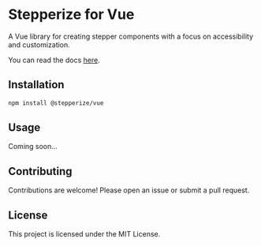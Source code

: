 
# Stepperize for Vue

A Vue library for creating stepper components with a focus on accessibility and customization.

You can read the docs [here](https://stepperize.vercel.app).

## Installation

```bash
npm install @stepperize/vue
```

## Usage

Coming soon...

## Contributing

Contributions are welcome! Please open an issue or submit a pull request.

## License

This project is licensed under the MIT License.
